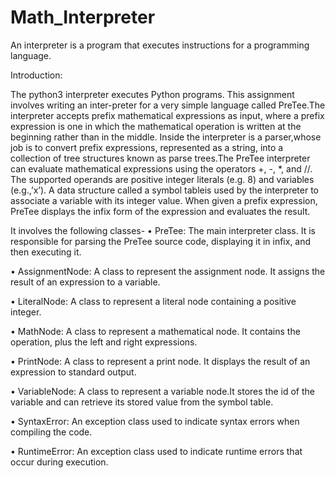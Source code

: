 # Math_Interpreter
An interpreter is a program that executes instructions for a programming language.

Introduction:

The python3 interpreter executes Python programs. This assignment involves writing an inter-preter for a very simple language called PreTee.The interpreter accepts prefix mathematical expressions as input, where a prefix expression is one in which the mathematical operation is written at the beginning rather than in the middle. Inside the interpreter is a parser,whose job is to convert prefix expressions, represented as a string, into a collection of tree structures known as parse trees.The PreTee interpreter can evaluate mathematical expressions using the operators +, -, *, and //. The supported operands are positive integer literals (e.g. 8) and variables (e.g.,’x’). A data structure called a symbol tableis used by the interpreter to associate a variable with its integer value. When given a prefix expression, PreTee displays the infix form of the expression and evaluates the result.

It involves the following classes-
•	PreTee: The main interpreter class. It is responsible for parsing the PreTee source
code, displaying it in infix, and then executing it.

•	AssignmentNode: A class to represent the assignment node. It assigns the result of an
expression to a variable.

•	LiteralNode: A class to represent a literal node containing a positive integer.

•	MathNode: A class to represent a mathematical node. It contains the operation, plus
the left and right expressions. 

•	PrintNode: A class to represent a print node. It displays the result of an expression
to standard output.

•	VariableNode: A class to represent a variable node.It stores the id of the variable and
can retrieve its stored value from the symbol table.

•	SyntaxError: An exception class used to indicate syntax errors when compiling the code.

•	RuntimeError: An exception class used to indicate runtime errors that occur during
execution.


